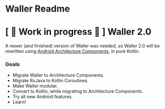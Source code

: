 # Waller Readme
# \[ 🚧 Work in progress 🚧 \] Waller 2.0 

A newer (and finished) version of Waller was needed,  so Waller 2.0 will be rewritten using [Android Architecture Components](https://developer.android.com/topic/libraries/architecture/), in pure Kotlin. 

### Goals
* Migrate Waller to Architecture Components.
* Migrate RxJava to Kotlin Coroutines.
* Make Waller modular.
* Convert to Kotlin, while migrating to Architecture Components.
* Try all new Android features.
* Learn!
